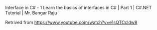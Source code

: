Interface in C# - 1
Learn the basics of interfaces in C# | Part 1 | C#.NET Tutorial | Mr. Bangar Raju

Retrived from https://www.youtube.com/watch?v=e1sQTCcldw8
